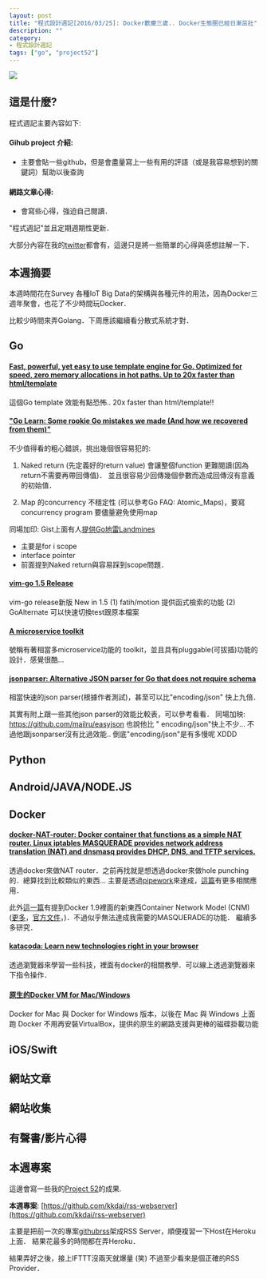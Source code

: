 ```yaml
---
layout: post
title: "程式設計週記[2016/03/25]: Docker歡慶三歲.. Docker生態圈已經日漸茁壯"
description: ""
category: 
- 程式設計週記
tags: ["go", "project52"]
---
```


![](https://www.docker.com/sites/default/files/tshirt3birthday-3.png)


## 這是什麼?

程式週記主要內容如下:

#### Gihub project 介紹:
- 主要會貼一些github，但是會盡量寫上一些有用的評語（或是我容易想到的關鍵詞）幫助以後查詢

#### 網路文章心得:
- 會寫些心得，強迫自己閱讀．

"程式週記"並且定期週期性更新．

大部分內容在我的[twitter](https://twitter.com/Evan_Lin)都會有，這邊只是將一些簡單的心得與感想註解一下．

## 本週摘要

本週時間花在Survey 各種IoT Big Data的架構與各種元件的用法，因為Docker三週年聚會，也花了不少時間玩Docker．

比較少時間來弄Golang．下周應該繼續看分散式系統才對．

## Go

#### [Fast, powerful, yet easy to use template engine for Go. Optimized for speed, zero memory allocations in hot paths. Up to 20x faster than html/template](https://github.com/valyala/quicktemplate)   

這個Go template 效能有點恐怖..  20x faster than html/template!!


#### ["Go Learn: Some rookie Go mistakes we made (And how we recovered from them)"](http://engineroom.teamwork.com/go-learn/)    

不少值得看的粗心錯誤，挑出幾個很容易犯的:

1. Naked return (先定義好的return value) 會讓整個function 更難閱讀(因為return不需要再帶回傳值)． 並且很容易少回傳幾個參數而造成回傳沒有意義的初始值．

2. Map 的concurrency 不穩定性 (可以參考Go FAQ: Atomic_Maps)，要寫concurrency program 要儘量避免使用map

同場加印: Gist上面有人[提供Go地雷Landmines](https://t.co/XTwyQP678w) 

- 主要是for i scope
- interface pointer
- 前面提到Naked return與容易踩到scope問題．


#### [vim-go 1.5 Release](https://github.com/fatih/vim-go/releases/tag/v1.5)

vim-go release新版 New in 1.5 (1) fatih/motion 提供函式檢索的功能 (2) GoAlternate 可以快速切換test跟原本檔案


#### [A microservice toolkit](https://github.com/micro/micro)

號稱有著相當多microservice功能的 toolkit，並且具有pluggable(可拔插)功能的設計．感覺很酷...


#### [jsonparser: Alternative JSON parser for Go that does not require schema](https://github.com/buger/jsonparser)
 
相當快速的json parser(根據作者測試)，甚至可以比"encoding/json" 快上九倍．

其實有附上跟一些其他json parser的效能比較表，可以參考看看．
同場加映: https://github.com/mailru/easyjson 也說他比 " encoding/json"快上不少... 不過他跟jsonparser沒有比過效能..
倒底"encoding/json"是有多慢呢 XDDD

## Python


## Android/JAVA/NODE.JS 


## Docker

#### [docker-NAT-router: Docker container that functions as a simple NAT router. Linux iptables MASQUERADE provides network address translation (NAT) and dnsmasq provides DHCP, DNS, and TFTP services.](https://github.com/kmanna/docker-nat-router)

透過docker來做NAT router．之前再找就是想透過docker來做hole punching的．總算找到比較類似的東西...  主要是透過[pipework](https://github.com/jpetazzo/pipework)來達成，[這篇](http://www.infoq.com/cn/articles/docker-network-and-pipework-open-source-explanation-practice)有更多相關應用．

此外[這一篇](http://container42.com/2015/10/30/docker-networking-reborn/)有提到Docker 1.9裡面的新東西Container Network Model (CNM) ([更多](https://blog.docker.com/2015/04/docker-networking-takes-a-step-in-the-right-direction-2/)，[官方文件](https://docs.docker.com/engine/userguide/networking/dockernetworks/)，)．不過似乎無法達成我需要的MASQUERADE的功能． 繼續多多研究．

#### [katacoda: Learn new technologies right in your browser](https://www.katacoda.com/)

透過瀏覽器來學習一些科技，裡面有docker的相關教學．可以線上透過瀏覽器來下指令操作．

#### [原生的Docker VM for Mac/Windows](http://thenextweb.com/dd/2016/03/24/docker-now-native-mac-windows-apps/)

Docker for Mac 與 Docker for Windows 版本，以後在 Mac 與 Windows 上面跑 Docker 不用再安裝VirtualBox，提供的原生的網路支援與更棒的磁碟掛載功能

## iOS/Swift


## 網站文章


## 網站收集


## 有聲書/影片心得
	

## 本週專案

這邊會寫一些我的[Project 52](https://github.com/kkdai/project52)的成果.


**本週專案**: [https://github.com/kkdai/rss-webserver](https://github.com/kkdai/rss-webserver)

主要是把前一次的專案[githubrss](https://github.com/kkdai/githubrss)架成RSS Server，順便複習一下Host在Heroku上面． 結果花最多的時間都在弄Heroku． 

結果弄好之後，接上IFTTT沒兩天就爆量 (笑) 不過至少看來是個正確的RSS Provider．
